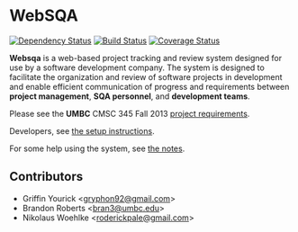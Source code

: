 # WebSQA
[![Dependency Status](https://gemnasium.com/3456Software/websqa.png)](https://gemnasium.com/3456Software/websqa)
[![Build Status](https://travis-ci.org/3456Software/websqa.png?branch=master)](https://travis-ci.org/3456Software/websqa)
[![Coverage Status](https://coveralls.io/repos/3456Software/websqa/badge.png?branch=master)](https://coveralls.io/r/3456Software/websqa?branch=master)

**Websqa** is a web-based project tracking and review system designed for use by
a software development company. The system is designed to facilitate the
organization and review of software projects in development and enable
efficient communication of progress and requirements between
**project management**, **SQA personnel**, and **development teams**.

Please see the **UMBC** CMSC 345 Fall 2013
[project requirements](http://www.csee.umbc.edu/~squire/cs345_proj.shtml).

Developers, see [the setup instructions](https://github.com/3456Software/websqa/blob/master/SETUP.md).

For some help using the system, see [the notes](https://github.com/3456Software/websqa/blob/master/NOTES.md).

## Contributors
 - Griffin Yourick <[gryphon92@gmail.com](mailto:gryphon92@gmail.com)>
 - Brandon Roberts <[bran3@umbc.edu](mailto:bran3@umbc.edu)>
 - Nikolaus Woehlke <[roderickpale@gmail.com](mailto:roderickpale@gmail.com)>
